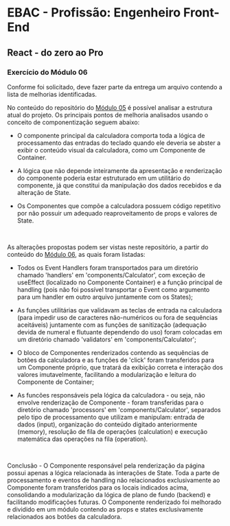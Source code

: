 # EBAC - Profissão: Engenheiro Front-End

## React - do zero ao Pro

### Exercício do Módulo 06

Conforme foi solicitado, deve fazer parte da entrega um arquivo contendo a lista de melhorias identificadas.

No conteúdo do repositório do [Módulo 05](https://github.com/DexDevLab/ebac-engenheiro-frontend/tree/main/src/conteudo/adv-react/modulo05) é possível analisar a estrutura atual do projeto. Os principais pontos de melhoria analisados usando o conceito de componentização seguem abaixo:

- O componente principal da calculadora comporta toda a lógica de processamento das entradas do teclado quando ele deveria se abster a exibir o conteúdo visual da calculadora, como um Componente de Container.

- A lógica que não depende inteiramente da apresentação e renderização do componente poderia estar estruturado em um utilitário do componente, já que constitui da manipulação dos dados recebidos e da alteração de State.

- Os Componentes que compõe a calculadora possuem código repetitivo por não possuir um adequado reaproveitamento de props e valores de State.

<br>

As alterações propostas podem ser vistas neste repositório, a partir do conteúdo do [Módulo 06](https://github.com/DexDevLab/ebac-engenheiro-frontend/tree/main/src/conteudo/adv-react/modulo06), as quais foram listadas:

- Todos os Event Handlers foram transportados para um diretório chamado 'handlers' em 'components/Calculator', com exceção de useEffect (localizado no Componente Container) e a função principal de handling (pois não foi possível transportar o Event como argumento para um handler em outro arquivo juntamente com os States);

- As funções utilitárias que validavam as teclas de entrada na calculadora (para impedir uso de caracteres não-numéricos ou fora de sequências aceitáveis) juntamente com as funções de sanitização (adequação devida de numeral e flutuante dependendo do uso) foram colocadas em um diretório chamado 'validators' em 'components/Calculator';

- O bloco de Componentes renderizados contendo as sequências de botões da calculadora e as funções de 'click' foram transferidos para um Componente próprio, que tratará da exibição correta e interação dos valores imutavelmente, facilitando a modularização e leitura do Componente de Container;

- As funcões responsáveis pela lógica da calculadora - ou seja, não envolve renderização de Componente - foram transferidas para o diretório chamado 'processors' em 'components/Calculator', separados pelo tipo de processamento que utilizam e manipulam: entrada de dados (input), organização do conteúdo digitado anteriormente (memory), resolução de fila de operações (calculation) e execução matemática das operações na fila (operation).

<br>

Conclusão - O Componente responsável pela renderização da página possui apenas a lógica relacionada às interações de State. Toda a parte de processamento e eventos de handling não relacionados exclusivamente ao Componente foram transferidos para os locais indicados acima, consolidando a modularização da lógica de plano de fundo (backend) e facilitando modificações futuras. O Componente renderizado foi melhorado e dividido em um módulo contendo as props e states exclusivamente relacionados aos botões da calculadora.
